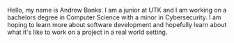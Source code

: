 Hello, my name is Andrew Banks. I am a junior at UTK and I am working on a bachelors degree in Computer Science with a minor
in Cybersecurity. I am hoping to learn more about software development and hopefully learn about what it's like to work on
a project in a real world setting.
